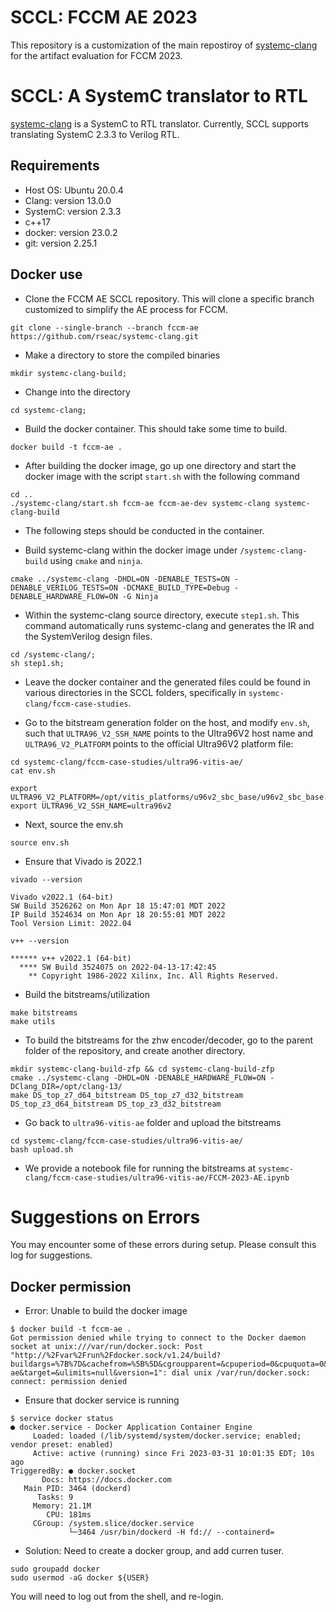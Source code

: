 # SCCL: FCCM AE 2023

This repository is a customization of the main repostiroy of [systemc-clang](https://github.com/anikau31/systemc-clang)  for the artifact evaluation for FCCM 2023.

SCCL: A SystemC translator to RTL
==========================================

[systemc-clang](https://github.com/anikau31/systemc-clang) is a SystemC to RTL translator. Currently, SCCL supports translating SystemC 2.3.3 to Verilog RTL. 

Requirements
------------

*  Host OS: Ubuntu 20.0.4
*  Clang: version 13.0.0
*  SystemC:  version 2.3.3 
*  c++17
*  docker: version 23.0.2
*  git: version 2.25.1

Docker use
-----------

- Clone the FCCM AE SCCL repository. This will clone a specific branch customized to simplify the AE process for FCCM. 
```
git clone --single-branch --branch fccm-ae https://github.com/rseac/systemc-clang.git
```

- Make a directory to store the compiled binaries
```
mkdir systemc-clang-build;
```

- Change into the directory
```
cd systemc-clang;
```

- Build the docker container. This should take some time to build. 
```
docker build -t fccm-ae .
```

- After building the docker image, go up one directory and start the docker image with the script `start.sh` with the following command
```
cd ..
./systemc-clang/start.sh fccm-ae fccm-ae-dev systemc-clang systemc-clang-build
```


- The following steps should be conducted in the container.

- Build systemc-clang within the docker image under `/systemc-clang-build` using `cmake` and `ninja`.
```
cmake ../systemc-clang -DHDL=ON -DENABLE_TESTS=ON -DENABLE_VERILOG_TESTS=ON -DCMAKE_BUILD_TYPE=Debug -DENABLE_HARDWARE_FLOW=ON -G Ninja
```

- Within the systemc-clang source directory, execute `step1.sh`. 
This command automatically runs systemc-clang and generates the IR and the SystemVerilog design files.
```
cd /systemc-clang/;
sh step1.sh;
```

- Leave the docker container and the generated files could be found in various directories in the SCCL folders, specifically in `systemc-clang/fccm-case-studies`.

- Go to the bitstream generation folder on the host, and modify `env.sh`, such that `ULTRA96_V2_SSH_NAME` points to the Ultra96V2 host name and `ULTRA96_V2_PLATFORM` points to the official Ultra96V2 platform file:
```
cd systemc-clang/fccm-case-studies/ultra96-vitis-ae/
cat env.sh

export ULTRA96_V2_PLATFORM=/opt/vitis_platforms/u96v2_sbc_base/u96v2_sbc_base.xpfm
export ULTRA96_V2_SSH_NAME=ultra96v2
```

- Next, source the env.sh
```
source env.sh
```

- Ensure that Vivado is 2022.1
```
vivado --version

Vivado v2022.1 (64-bit)
SW Build 3526262 on Mon Apr 18 15:47:01 MDT 2022
IP Build 3524634 on Mon Apr 18 20:55:01 MDT 2022
Tool Version Limit: 2022.04

v++ --version

****** v++ v2022.1 (64-bit)
  **** SW Build 3524075 on 2022-04-13-17:42:45
    ** Copyright 1986-2022 Xilinx, Inc. All Rights Reserved.
```

- Build the bitstreams/utilization
```
make bitstreams
make utils
```

- To build the bitstreams for the zhw encoder/decoder, go to the parent folder of the repository, and create another directory.
```
mkdir systemc-clang-build-zfp && cd systemc-clang-build-zfp
cmake ../systemc-clang -DHDL=ON -DENABLE_HARDWARE_FLOW=ON -DClang_DIR=/opt/clang-13/
make DS_top_z7_d64_bitstream DS_top_z7_d32_bitstream DS_top_z3_d64_bitstream DS_top_z3_d32_bitstream
```

- Go back to `ultra96-vitis-ae` folder and upload the bitstreams
```
cd systemc-clang/fccm-case-studies/ultra96-vitis-ae/
bash upload.sh
```
- We provide a notebook file for running the bitstreams at `systemc-clang/fccm-case-studies/ultra96-vitis-ae/FCCM-2023-AE.ipynb`

# Suggestions on Errors


You may encounter some of these errors during setup.  Please consult this log for suggestions.

Docker permission
-----------------

* Error: Unable to build the docker image

```
$ docker build -t fccm-ae .
Got permission denied while trying to connect to the Docker daemon socket at unix:///var/run/docker.sock: Post "http://%2Fvar%2Frun%2Fdocker.sock/v1.24/build?buildargs=%7B%7D&cachefrom=%5B%5D&cgroupparent=&cpuperiod=0&cpuquota=0&cpusetcpus=&cpusetmems=&cpushares=0&dockerfile=Dockerfile&labels=%7B%7D&memory=0&memswap=0&networkmode=default&rm=1&shmsize=0&t=fccm-ae&target=&ulimits=null&version=1": dial unix /var/run/docker.sock: connect: permission denied
```

- Ensure that docker service is running
```
$ service docker status
● docker.service - Docker Application Container Engine
     Loaded: loaded (/lib/systemd/system/docker.service; enabled; vendor preset: enabled)
     Active: active (running) since Fri 2023-03-31 10:01:35 EDT; 10s ago
TriggeredBy: ● docker.socket
       Docs: https://docs.docker.com
   Main PID: 3464 (dockerd)
      Tasks: 9
     Memory: 21.1M
        CPU: 181ms
     CGroup: /system.slice/docker.service
             └─3464 /usr/bin/dockerd -H fd:// --containerd=
```

* Solution:  Need to create a docker group, and add curren tuser.
```
sudo groupadd docker
sudo usermod -aG docker ${USER}
```

You will need to log out from the shell, and re-login.


